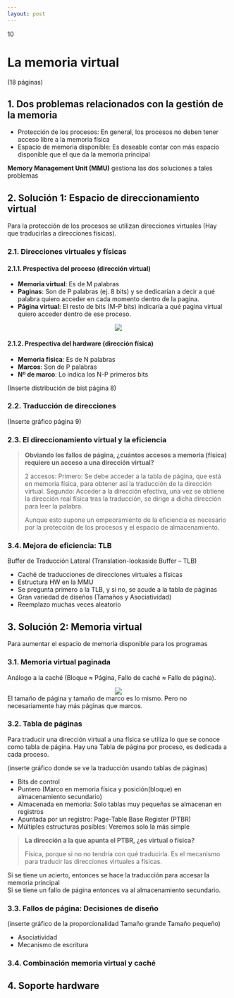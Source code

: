 ```yaml
--- 
layout: post
---
```

<div class="header">
  <div class="numbrerUnit">10</div>
  <h1>La memoria virtual</h1>
  <subtitle> </subtitle>
</div>

(18 páginas)

## 1. Dos problemas relacionados con la gestión de la memoria
- Protección de los procesos: En general, los procesos no deben tener acceso libre a la memoria física
- Espacio de memoria disponible: Es deseable contar con más espacio disponible que el que da la memoria principal

**Memory Management Unit (MMU)** gestiona las dos soluciones a tales problemas

## 2. Solución 1: Espacio de direccionamiento virtual
Para la protección de los procesos se utilizan direcciones virtuales (Hay que traducirlas a direcciones físicas).

### 2.1. Direcciones virtuales y físicas
#### 2.1.1. Prespectiva del proceso (dirección virtual)
- **Memoria virtual**: Es de M palabras
- **Paginas**: Son de P palabras (ej. 8 bits) y se dedicarían a decir a qué palabra quiero acceder en cada momento dentro de la pagina.
- **Página virtual**: El resto de bits (M-P bits) indicaría a qué pagina virtual quiero acceder dentro de ese proceso.

<center><img src="https://i.gyazo.com/ed216bee3a6be484081bcc04e6db1c7a.png"></center>

#### 2.1.2. Prespectiva del hardware (dirección física)
- **Memoria física**: Es de N palabras
- **Marcos**: Son de P palabras
- **Nº de marco**: Lo indica los N-P primeros bits

(Inserte distribución de bist página 8)

### 2.2. Traducción de direcciones

(Inserte gráfico página 9)

### 2.3. El direccionamiento virtual y la eficiencia

> **Obviando los fallos de página, ¿cuántos accesos a memoria (física) requiere un acceso a una dirección virtual?**
>
> 2 accesos:
> Primero: Se debe acceder a la tabla de página, que está en memoria física, para obtener así la traducción de la dirección virtual.
> Segundo: Acceder a la dirección efectiva, una vez se obtiene la dirección real física tras la traducción, se dirige a dicha dirección para leer la palabra.
> 
> Aunque esto supone un empeoramiento de la eficiencia es necesario por la protección de los procesos y el espacio de almacenamiento.

### 3.4. Mejora de eficiencia: TLB
Buffer de Traducción Lateral (Translation-lookaside Buffer – TLB)

- Caché de traducciones de direcciones virtuales a físicas
- Estructura HW en la MMU
- Se pregunta primero a la TLB, y si no, se acude a la tabla de páginas
- Gran variedad de diseños (Tamaños y Asociatividad)
- Reemplazo muchas veces aleatorio

## 3. Solución 2: Memoria virtual
Para aumentar el espacio de memoria disponible para los programas

### 3.1. Memoria virtual paginada
Análogo a la caché (Bloque ≈ Página, Fallo de caché ≈ Fallo de página).
<center><img src="https://i.gyazo.com/56e33697b9d5a5b55e224557ce87fbe8.png"></center>
El tamaño de página y tamaño de marco es lo mismo. Pero no necesariamente hay más páginas que marcos.

### 3.2. Tabla de páginas
Para traducir una dirección virtual a una física se utiliza lo que se conoce como tabla de página. Hay una Tabla de página por proceso, es dedicada a cada proceso.

(inserte gráfico donde se ve la traducción usando tablas de páginas)

- Bits de control
- Puntero (Marco en memoria física y posición(bloque) en almacenamiento secundario)
- Almacenada en memoria: Solo tablas muy pequeñas se almacenan en registros
- Apuntada por un registro: Page-Table Base Register (PTBR)
- Múltiples estructuras posibles: Veremos solo la más simple

> **La dirección a la que apunta el PTBR, ¿es virtual o física?**
>
> Física, porque si no no tendría con qué traducirla. Es el mecanismo para traducir las direcciones virtuales a físicas.

Si se tiene un acierto, entonces se hace la traducción para accesar la memoria principal<br>
Si se tiene un fallo de página entonces va al almacenamiento secundario.

### 3.3. Fallos de página: Decisiones de diseño

(inserte gráfico de la proporcionalidad Tamaño grande Tamaño pequeño)

- Asociatividad
- Mecanismo de escritura

### 3.4. Combinación memoria virtual y caché

## 4. Soporte hardware

